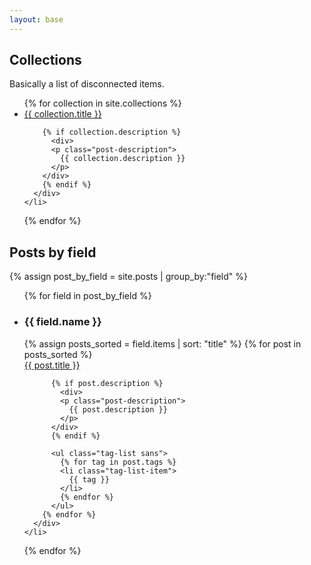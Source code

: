 ```yaml
---
layout: base
---
```




## Collections

Basically a list of disconnected items.

<ul class="post-list">
  {% for collection in site.collections %}
    <li class="post-list-item">
      <div class="right">
        <div class="post-title">
          <a href="{{ collection.url }}">{{ collection.title }}</a>
        </div>

        {% if collection.description %}
          <div>
          <p class="post-description">
            {{ collection.description }}
          </p>
        </div>
        {% endif %}
      </div>
    </li>
  {% endfor %}
</ul>

## Posts by field

{% assign post_by_field = site.posts | group_by:"field" %}

<ul class="post-by-field-list">
  {% for field in post_by_field %}
    <li class="post-list-item">
      <div class="left">
        <h3>
          {{ field.name }}
        </h3>
      </div>
      <div class="right">
        {% assign posts_sorted = field.items | sort: "title" %}
        {% for post in posts_sorted %}
          <div class="post-title">
            <a href="{{ post.url }}">{{ post.title }}</a>
          </div>

          {% if post.description %}
            <div>
            <p class="post-description">
              {{ post.description }}
            </p>
          </div>
          {% endif %}

          <ul class="tag-list sans">
            {% for tag in post.tags %}
            <li class="tag-list-item">
              {{ tag }}
            </li>
            {% endfor %}
          </ul>
        {% endfor %}
      </div>
    </li>
  {% endfor %}
</ul>
